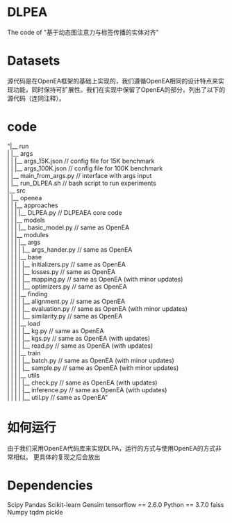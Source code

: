 # DLPEA
The code of "基于动态图注意力与标签传播的实体对齐"
# Datasets
源代码是在OpenEA框架的基础上实现的，我们遵循OpenEA相同的设计特点来实现功能，同时保持可扩展性。我们在实现中保留了OpenEA的部分，列出了以下的源代码（连同注释）。
# code<br>
“|__ run<br>
|   |__ args<br>
|   |   |__ args_15K.json    // config file for 15K benchmark<br>
|   |   |__ args_100K.json   // config file for 100K benchmark<br>
|   |__ main_from_args.py           // interface with args input<br>
|   |__ run_DLPEA.sh               // bash script to run experiments<br>
|__ src<br>
|   |__ openea<br>
|   |   |__ approaches<br>
|   |   |   |__ DLPEA.py           // DLPEAEA core code<br>
|   |   |__ models<br>
|   |   |   |__ basic_model.py      // same as OpenEA<br>
|   |   |__ modules<br>
|   |   |   |__ args<br>
|   |   |   |   |__ args_hander.py  // same as OpenEA<br>
|   |   |   |__ base<br>
|   |   |   |   |__ initializers.py // same as OpenEA<br>
|   |   |   |   |__ losses.py       // same as OpenEA<br>
|   |   |   |   |__ mapping.py      // same as OpenEA (with minor updates)<br>
|   |   |   |   |__ optimizers.py   // same as OpenEA<br>
|   |   |   |__ finding<br>
|   |   |   |   |__ alignment.py    // same as OpenEA<br>
|   |   |   |   |__ evaluation.py   // same as OpenEA (with minor updates)<br>
|   |   |   |   |__ similarity.py   // same as OpenEA<br>
|   |   |   |__ load<br>
|   |   |   |   |__ kg.py           // same as OpenEA<br>
|   |   |   |   |__ kgs.py          // same as OpenEA (with updates)<br>
|   |   |   |   |__ read.py         // same as OpenEA (with updates)<br>
|   |   |   |__ train<br>
|   |   |   |   |__ batch.py        // same as OpenEA (with minor updates)<br>
|   |   |   |   |__ sample.py       // same as OpenEA (with minor updates)<br>
|   |   |   |__ utils<br>
|   |   |   |   |__ check.py        // same as OpenEA (with updates)<br>
|   |   |   |   |__ inference.py    // same as OpenEA (with updates)<br>
|   |   |   |   |__ util.py         // same as OpenEA”<br>

# 如何运行
由于我们采用OpenEA代码库来实现DLPA，运行的方式与使用OpenEA的方式非常相似。
更具体的复现之后会放出
# Dependencies
Scipy
Pandas
Scikit-learn
Gensim
tensorflow == 2.6.0
Python == 3.7.0
faiss
Numpy
tqdm
pickle
